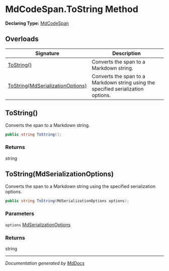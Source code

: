 # MdCodeSpan.ToString Method

**Declaring Type:** [MdCodeSpan](../index.md)

## Overloads

| Signature                                                           | Description                                                                       |
| ------------------------------------------------------------------- | --------------------------------------------------------------------------------- |
| [ToString()](#tostring)                                             | Converts the span to a Markdown string.                                           |
| [ToString(MdSerializationOptions)](#tostringmdserializationoptions) | Converts the span to a Markdown string using the specified serialization options. |

## ToString()

Converts the span to a Markdown string.

```csharp
public string ToString();
```

### Returns

string

## ToString(MdSerializationOptions)

Converts the span to a Markdown string using the specified serialization options.

```csharp
public string ToString(MdSerializationOptions options);
```

### Parameters

`options`  [MdSerializationOptions](../../MdSerializationOptions/index.md)

### Returns

string

___

*Documentation generated by [MdDocs](https://github.com/ap0llo/mddocs)*
